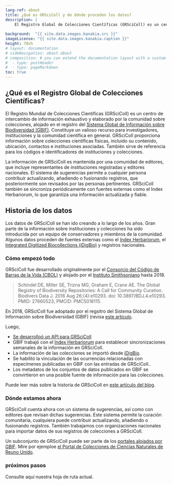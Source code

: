 ```yaml
---
lang-ref: about
title: ¿Qué es GRSciColl y de dónde proceden los datos?
description: |
    El Registro Global de Colecciones Científicas (GRSciColl) es un centro de intercambio de información exhaustivo y comunitario sobre colecciones científicas, que se basa en los esfuerzos previos desarrollados por el Consorcio del Código de Barras de la Vida (CBOL).
    
background:  "{{ site.data.images.kanakia.src }}"
imageLicense: "{{ site.data.images.kanakia.caption }}"
height: 70vh
# layout: documentation
# sideNavigation: about.about
# composition: # you can extend the documentation layout with a custom composition
#  - type: postHeader
#  - type: pageMarkdown
toc: true
---
```


## ¿Qué es el Registro Global de Colecciones Científicas?

El Registro Mundial de Colecciones Científicas (GRSciColl) es un centro de intercambio de información exhaustivo y elaborado por la comunidad sobre colecciones, alojado en el registro del [Sistema Global de Información sobre Biodiversidad (GBIF)](https://www.gbif.org). Constituye un valioso recurso para investigadores, instituciones y la comunidad científica en general. GRSciColl proporciona información sobre colecciones científicas físicas, incluido su contenido, ubicación, contactos e instituciones asociadas. También sirve de referencia para los códigos e identificadores de instituciones y colecciones.

La información de GRSciColl es mantenida por una comunidad de editores, que incluye representantes de instituciones registradas y editores nacionales. El sistema de sugerencias permite a cualquier persona contribuir actualizando, añadiendo o fusionando registros, que posteriormente son revisados por las personas pertinentes. GRSciColl también se sincroniza periódicamente con fuentes externas como el Index Herbariorum, lo que garantiza una información actualizada y fiable.

## Historia de los datos

Los datos de GRSciColl se han ido creando a lo largo de los años. Gran parte de la información sobre instituciones y colecciones ha sido introducida por un equipo de conservadores y miembros de la comunidad. Algunos datos proceden de fuentes externas como el [Index Herbariorum](https://sweetgum.nybg.org/science/ih/), el [Integrated Digitized Biocollections (iDigBio)](https://www.idigbio.org) y registros nacionales.

### Cómo empezó todo

GRSciColl fue desarrollado originalmente por el [Consorcio del Código de Barras de la Vida (CBOL)](https://www.gbif.org/participant/287) y alojado por el [Instituto Smithsoniano](https://www.si.edu) hasta 2018.

> Schindel DE, Miller SE, Trizna MG, Graham E, Crane AE. The Global Registry of Biodiversity Repositories: A Call for Community Curation. Biodivers Data J. 2016 Aug 26;(4):e10293. doi: 10.3897/BDJ.4.e10293. PMID: 27660523; PMCID: PMC5018115.

En 2018, GRSciColl fue adoptado por el regsitro del Sistema Global de Información sobre Biodiversidad (GBIF) (revisa [este artículo](https://www.gbif.org/news/5kyAslpqTVxYqZTwYn1cub/gbif-provides-new-home-for-the-global-registry-of-scientific-collections).

Luego,

* [Se desarrolloó un API para GRSciColl](/api)
* GBIF trabajó con el [Index Herbariorum](https://sweetgum.nybg.org/science/ih/) para establecer sincronizaciones semanales de la información en GRSciColl.
* La información de las colecciones se importó desde [iDigBio](https://www.idigbio.org).
* Se habilitó la vinculación de las ocurrencias relacionadas con especímenes publicadas en GBIF con las entradas de GRSciColl..
* Los metadatos de los conjuntos de datos publicados en GBIF se convirtieron en una posible fuente de información para las colecciones.

Puede leer más sobre la historia de GRSciColl en [este artículo del blog](https://data-blog.gbif.org/post/grscicoll-2021/).

###  Dónde estamos ahora

GRSciColl cuenta ahora con un sistema de sugerencias, así como con editores que revisan dichas sugerencias. Este sistema permite la curación comunitaria, cualquiera puede contribuir actualizando, añadiendo o fusionando registros.
También trabajamos con organizaciones nacionales para importar datos de sus registros de colecciones a GRSciColl.

Un subconjunto de GRSciColl puede ser parte de los [portales alojados por GBIF](https://www.gbif.org/hosted-portals). Mire por ejemploe [el Portal de Colecciones de Ciencias Naturales de Reuno Unido](https://data.dissco-uk.org).

### próximos pasos

Consulte aquí nuestra hoja de ruta actual.
